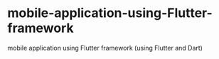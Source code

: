 # mobile-application-using-Flutter-framework
mobile application using Flutter framework (using Flutter and Dart)
